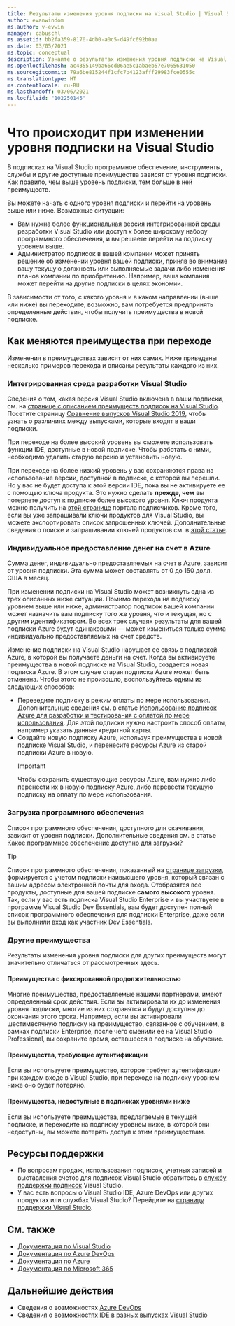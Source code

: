 ```yaml
---
title: Результаты изменения уровня подписки на Visual Studio | Visual Studio Marketplace
author: evanwindom
ms.author: v-evwin
manager: cabuschl
ms.assetid: bb2fa359-8170-4db0-a0c5-d49fc692b0aa
ms.date: 03/05/2021
ms.topic: conceptual
description: Узнайте о результатах изменения уровня подписки на Visual Studio.
ms.openlocfilehash: ac4355149ba66cd06ae5c1abaeb57e7065631050
ms.sourcegitcommit: 79a6be815244f1cfc7b4123afff29983fce0555c
ms.translationtype: HT
ms.contentlocale: ru-RU
ms.lasthandoff: 03/06/2021
ms.locfileid: "102250145"
---
```

# <a name="what-happens-when-you-change-visual-studio-subscription-levels"></a>Что происходит при изменении уровня подписки на Visual Studio
В подписках на Visual Studio программное обеспечение, инструменты, службы и другие доступные преимущества зависят от уровня подписки.  Как правило, чем выше уровень подписки, тем больше в ней преимуществ.  

Вы можете начать с одного уровня подписки и перейти на уровень выше или ниже.  Возможные ситуации:
- Вам нужна более функциональная версия интегрированной среды разработки Visual Studio или доступ к более широкому набору программного обеспечения, и вы решаете перейти на подписку уровнем выше. 
- Администратор подписок в вашей компании может принять решение об изменении уровня вашей подписки, приняв во внимание вашу текущую должность или выполняемые задачи либо изменения планов компании по приобретению. Например, ваша компания может перейти на другие подписки в целях экономии.  

В зависимости от того, с какого уровня и в каком направлении (выше или ниже) вы переходите, возможно, вам потребуется предпринять определенные действия, чтобы получить преимущества в новой подписке.

## <a name="how-do-my-benefits-change"></a>Как меняются преимущества при переходе
Изменения в преимуществах зависят от них самих.  Ниже приведены несколько примеров перехода и описаны результаты каждого из них.

### <a name="visual-studio-ide"></a>Интегрированная среда разработки Visual Studio
Сведения о том, какая версия Visual Studio включена в ваши подписки, см. на [странице с описанием преимуществ подписок на Visual Studio](https://visualstudio.microsoft.com/vs/benefits/). Посетите страницу [Сравнение выпусков Visual Studio 2019](https://visualstudio.microsoft.com/vs/compare/), чтобы узнать о различиях между выпусками, которые входят в ваши подписки.
 
При переходе на более высокий уровень вы сможете использовать функции IDE, доступные в новой подписке.  Чтобы работать с ними, необходимо удалить старую версию и установить новую.  

При переходе на более низкий уровень у вас сохраняются права на использование версии, доступной в подписке, с которой вы перешли.  Но у вас не будет доступа к этой версии IDE, пока вы не активируете ее с помощью ключа продукта. Это нужно сделать **прежде, чем** вы потеряете доступ к подписке более высокого уровня.  Ключ продукта можно получить на [этой странице](https://my.visualstudio.com/productkeys) портала подписчиков.  Кроме того, если вы уже запрашивали ключи продуктов для Visual Studio, вы можете экспортировать список запрошенных ключей. Дополнительные сведения о поиске и запрашивании ключей продуктов см. в [этой статье](find-keys.md).

### <a name="individual-azure-credits"></a>Индивидуальное предоставление денег на счет в Azure
Сумма денег, индивидуально предоставляемых на счет в Azure, зависит от уровня подписки.  Эта сумма может составлять от 0 до 150 долл. США в месяц.  

При изменении подписки на Visual Studio может возникнуть одна из трех описанных ниже ситуаций.  Помимо перехода на подписку уровнем выше или ниже, администратор подписок вашей компании может назначить вам подписку того же уровня, что и текущая, но с другим идентификатором.  Во всех трех случаях результаты для вашей подписки Azure будут одинаковыми — может измениться только сумма индивидуально предоставляемых на счет средств. 

Изменение подписки на Visual Studio нарушает ее связь с подпиской Azure, в которой вы получаете деньги на счет. Когда вы активируете преимущества в новой подписке на Visual Studio, создается новая подписка Azure.  В этом случае старая подписка Azure может быть отменена.  Чтобы этого не произошло, воспользуйтесь одним из следующих способов:
- Переведите подписку в режим оплаты по мере использования.  Дополнительные сведения см. в статье [Использование подписок Azure для разработки и тестирования с оплатой по мере использования](vs-azure-payg.md).  Для этой подписки нужно настроить способ оплаты, например указать данные кредитной карты. 
- Создайте новую подписку Azure, используя преимущества в новой подписке Visual Studio, и перенесите ресурсы Azure из старой подписки Azure в новую. 
  > [!IMPORTANT]
  > Чтобы сохранить существующие ресурсы Azure, вам нужно либо перенести их в новую подписку Azure, либо перевести текущую подписку на оплату по мере использования. 
 
### <a name="software-downloads"></a>Загрузка программного обеспечения
Список программного обеспечения, доступного для скачивания, зависит от уровня подписки.  Дополнительные сведения см. в статье [Какое программное обеспечение доступно для загрузки?](software-download-list.md) 

  > [!TIP] 
  > Список программного обеспечения, показанный на [странице загрузки](https://my.visualstudio.com/downloads), формируется с учетом подписки наивысшего уровня, который связан с вашим адресом электронной почты для входа.  Отобразятся все продукты, доступные для вашей подписке **самого высокого** уровня.  Так, если у вас есть подписка Visual Studio Enterprise и вы участвуете в программе Visual Studio Dev Essentials, вам будет доступен полный список программного обеспечения для подписки Enterprise, даже если вы выполнили вход как участник Dev Essentials.  

### <a name="other-benefits"></a>Другие преимущества 
Результаты изменения уровня подписки для других преимуществ могут значительно отличаться от рассмотренных здесь.  

#### <a name="benefits-with-a-fixed-length"></a>Преимущества с фиксированной продолжительностью
Многие преимущества, предоставляемые нашими партнерами, имеют определенный срок действия.  Если вы активировали их до изменения уровня подписки, многие из них сохранятся и будут доступны до окончания этого срока.  Например, если вы активировали шестимесячную подписку на преимущество, связанное с обучением, в рамках подписки Enterprise, после чего сменили ее на Visual Studio Professional, вы сохраните время, оставшееся в подписке на обучение.  

#### <a name="benefits-that-require-authentication"></a>Преимущества, требующие аутентификации
Если вы используете преимущество, которое требует аутентификации при каждом входе в Visual Studio, при переходе на подписку уровнем ниже оно будет потеряно.  

#### <a name="benefits-that-are-not-available-in-lower-subscription-levels"></a>Преимущества, недоступные в подписках уровнями ниже
Если вы используете преимущества, предлагаемые в текущей подписке, и переходите на подписку уровнем ниже, в которой они недоступны, вы можете потерять доступ к этим преимуществам.  

## <a name="support-resources"></a>Ресурсы поддержки
- По вопросам продаж, использования подписок, учетных записей и выставления счетов для подписок Visual Studio обратитесь в [службу поддержки подписок](https://visualstudio.microsoft.com/subscriptions/support/) Visual Studio.
- У вас есть вопросы о Visual Studio IDE, Azure DevOps или других продуктах или службах Visual Studio?  Перейдите на [страницу поддержки Visual Studio](https://visualstudio.microsoft.com/support/).

## <a name="see-also"></a>См. также
- [Документация по Visual Studio](/visualstudio/)
- [Документация по Azure DevOps](/azure/devops/)
- [Документация по Azure](/azure/)
- [Документация по Microsoft 365](/microsoft-365/)

## <a name="next-steps"></a>Дальнейшие действия
- Сведения о возможностях [Azure DevOps](https://azure.microsoft.com/services/devops/)
- Сведения о [возможностях IDE в разных выпусках Visual Studio](https://visualstudio.microsoft.com/vs/compare/)
